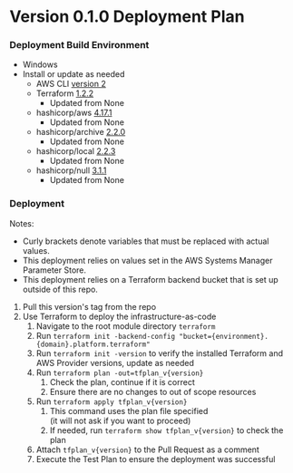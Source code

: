 # Version 0.1.0 Deployment Plan

### Deployment Build Environment
- Windows
- Install or update as needed
   - AWS CLI [version 2](https://docs.aws.amazon.com/cli/latest/userguide/install-cliv2.html)
   - Terraform [1.2.2](https://releases.hashicorp.com/terraform/1.2.2/)
      - Updated from None
   - hashicorp/aws [4.17.1](https://registry.terraform.io/providers/hashicorp/aws/4.17.1)
      - Updated from None
   - hashicorp/archive [2.2.0](https://registry.terraform.io/providers/hashicorp/archive/2.2.0)
      - Updated from None
   - hashicorp/local [2.2.3](https://registry.terraform.io/providers/hashicorp/local/2.2.3)
      - Updated from None
   - hashicorp/null [3.1.1](https://registry.terraform.io/providers/hashicorp/null/3.1.1)
      - Updated from None

### Deployment
Notes:
- Curly brackets denote variables that must be replaced with actual values.
- This deployment relies on values set in the AWS Systems Manager Parameter Store.
- This deployment relies on a Terraform backend bucket that is set up outside of this repo.

1. Pull this version's tag from the repo
1. Use Terraform to deploy the infrastructure-as-code
   1. Navigate to the root module directory `terraform`
   1. Run `terraform init -backend-config "bucket={environment}.{domain}.platform.terraform"`
   1. Run `terraform init -version` to verify the installed Terraform and AWS Provider versions, update as needed
   1. Run `terraform plan -out=tfplan_v{version}`
      1. Check the plan, continue if it is correct
      1. Ensure there are no changes to out of scope resources
   1. Run `terraform apply tfplan_v{version}`
      1. This command uses the plan file specified  
         (it will not ask if you want to proceed)
      1. If needed, run `terraform show tfplan_v{version}` to check the plan
   1. Attach `tfplan_v{version}` to the Pull Request as a comment
   1. Execute the Test Plan to ensure the deployment was successful
